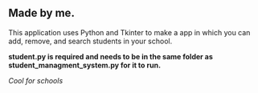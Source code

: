Made by me.
---
This application uses Python and Tkinter to make a app in which you can add, remove, and search students in your school.

**student.py is required and needs to be in the same folder as student_managment_system.py for it to run.**

*Cool for schools*
